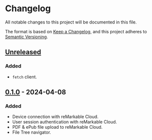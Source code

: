 # Changelog

All notable changes to this project will be documented in this file.

The format is based on [Keep a Changelog](https://keepachangelog.com/en/1.1.0/),
and this project adheres to [Semantic Versioning](https://semver.org/spec/v2.0.0.html).

## [Unreleased]

### Added

- `fetch` client.

## [0.1.0] - 2024-04-08

### Added
- Device connection with reMarkable Cloud.
- User session authentication with reMarkable Cloud.
- PDF & ePub file upload to reMarkable Cloud.
- File Tree navigator.

[unreleased]: https://github.com/Alberto-Writes-Typescript/a-remarkable-js-sdk/compare/v0.1.0...HEAD
[0.1.0]: https://github.com/Alberto-Writes-Typescript/a-remarkable-js-sdk/releases/tag/v0.1.0